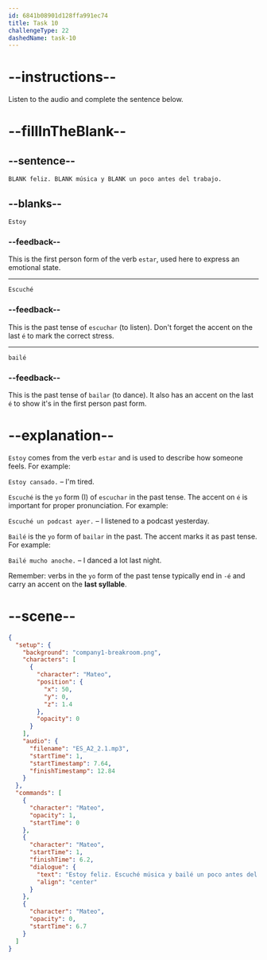 ```yaml
---
id: 6841b08901d128ffa991ec74
title: Task 10
challengeType: 22
dashedName: task-10
---
```


<!-- (Audio) Mateo: Estoy feliz. Escuché música y bailé un poco antes del trabajo. -->

# --instructions--

Listen to the audio and complete the sentence below.

# --fillInTheBlank--

## --sentence--

`BLANK feliz. BLANK música y BLANK un poco antes del trabajo.`

## --blanks--

`Estoy`

### --feedback--

This is the first person form of the verb `estar`, used here to express an emotional state.

---

`Escuché`

### --feedback--

This is the past tense of `escuchar` (to listen). Don't forget the accent on the last `é` to mark the correct stress.

---

`bailé`

### --feedback--

This is the past tense of `bailar` (to dance). It also has an accent on the last `é` to show it's in the first person past form.

# --explanation--

`Estoy` comes from the verb `estar` and is used to describe how someone feels. For example:

`Estoy cansado.` – I'm tired.

`Escuché` is the `yo` form (I) of `escuchar` in the past tense. The accent on `é` is important for proper pronunciation. For example:

`Escuché un podcast ayer.` – I listened to a podcast yesterday.

`Bailé` is the `yo` form of `bailar` in the past. The accent marks it as past tense. For example:

`Bailé mucho anoche.` – I danced a lot last night.

Remember: verbs in the `yo` form of the past tense typically end in `-é` and carry an accent on the **last syllable**.

# --scene--

```json
{
  "setup": {
    "background": "company1-breakroom.png",
    "characters": [
      {
        "character": "Mateo",
        "position": {
          "x": 50,
          "y": 0,
          "z": 1.4
        },
        "opacity": 0
      }
    ],
    "audio": {
      "filename": "ES_A2_2.1.mp3",
      "startTime": 1,
      "startTimestamp": 7.64,
      "finishTimestamp": 12.84
    }
  },
  "commands": [
    {
      "character": "Mateo",
      "opacity": 1,
      "startTime": 0
    },
    {
      "character": "Mateo",
      "startTime": 1,
      "finishTime": 6.2,
      "dialogue": {
        "text": "Estoy feliz. Escuché música y bailé un poco antes del trabajo".,
        "align": "center"
      }
    },
    {
      "character": "Mateo",
      "opacity": 0,
      "startTime": 6.7
    }
  ]
}
```

